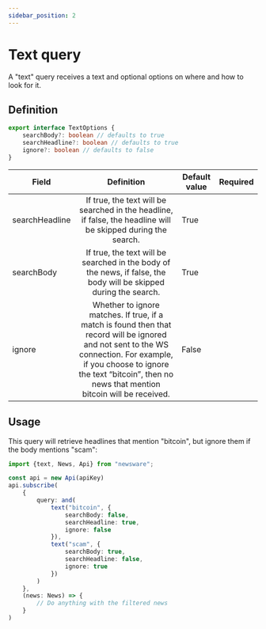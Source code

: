 ```yaml
---
sidebar_position: 2
---
```


# Text query

A "text" query receives a text and optional options on where and how to look for it.

## Definition

```typescript
export interface TextOptions {
    searchBody?: boolean // defaults to true
    searchHeadline?: boolean // defaults to true
    ignore?: boolean // defaults to false
}
```

| Field          |                                                                                                                Definition                                                                                                                | Default value | Required |
|----------------|:----------------------------------------------------------------------------------------------------------------------------------------------------------------------------------------------------------------------------------------:|---------------|----------|
| searchHeadline |                                                              If true, the text will be searched in the headline, if false, the headline will be skipped during the search.                                                               | True          |          |
| searchBody     |                                                            If true, the text will be searched in the body of the news, if false, the body will be skipped during the search.                                                             | True          |          |
| ignore         | Whether to ignore matches. If true, if a match is found then that record will be ignored and not sent to the WS connection. For example, if you choose to ignore the text “bitcoin”, then no news that mention bitcoin will be received. | False         |          |

## Usage

This query will retrieve headlines that mention "bitcoin", but ignore them if the body mentions "scam":

```typescript
import {text, News, Api} from "newsware";

const api = new Api(apiKey)
api.subscribe(
    {
        query: and(
            text("bitcoin", {
                searchBody: false,
                searchHeadline: true,
                ignore: false
            }),
            text("scam", {
                searchBody: true,
                searchHeadline: false,
                ignore: true
            })
        )
    },
    (news: News) => {
        // Do anything with the filtered news
    }
)
```

